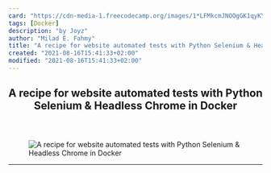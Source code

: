 ```yaml
---
card: "https://cdn-media-1.freecodecamp.org/images/1*LFMkcmJNOOgGK1qyKYebLw.jpeg"
tags: [Docker]
description: "by Joyz"
author: "Milad E. Fahmy"
title: "A recipe for website automated tests with Python Selenium & Headless Chrome in Docker"
created: "2021-08-16T15:41:33+02:00"
modified: "2021-08-16T15:41:33+02:00"
---
```

<div class="site-wrapper">
<main id="site-main" class="site-main outer">
<div class="inner">
<article class="post-full post tag-docker tag-python tag-women-in-tech tag-tech tag-programming ">
<header class="post-full-header">
<h1 class="post-full-title">A recipe for website automated tests with Python Selenium &amp; Headless Chrome in Docker</h1>
</header>
<figure class="post-full-image">
<picture>
<source media="(max-width: 700px)" sizes="1px" srcset="data:image/gif;base64,R0lGODlhAQABAIAAAAAAAP///yH5BAEAAAAALAAAAAABAAEAAAIBRAA7 1w">
<source media="(min-width: 701px)" sizes="(max-width: 800px) 400px,
(max-width: 1170px) 700px,
1400px" srcset="https://cdn-media-1.freecodecamp.org/images/1*LFMkcmJNOOgGK1qyKYebLw.jpeg 300w,
https://cdn-media-1.freecodecamp.org/images/1*LFMkcmJNOOgGK1qyKYebLw.jpeg 600w,
https://cdn-media-1.freecodecamp.org/images/1*LFMkcmJNOOgGK1qyKYebLw.jpeg 1000w,
https://cdn-media-1.freecodecamp.org/images/1*LFMkcmJNOOgGK1qyKYebLw.jpeg 2000w">
<img onerror="this.style.display='none'" src="https://cdn-media-1.freecodecamp.org/images/1*LFMkcmJNOOgGK1qyKYebLw.jpeg" alt="A recipe for website automated tests with Python Selenium &amp; Headless Chrome in Docker">
</picture>
</figure>
<section class="post-full-content">
<div class="post-content medium-migrated-article">
</div>
<hr>
</section>
</article>
</div>
</main>
</div>
<!-- Google Tag Manager (noscript) -->
<!-- End Google Tag Manager (noscript) -->
